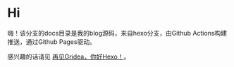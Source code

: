 # Hi

嗨！该分支的docs目录是我的blog源码，来自hexo分支，由Github Actions构建推送，通过Github Pages驱动。

感兴趣的话请见 [再见Gridea，你好Hexo！](https://lafish.fun/Bye-Gridea-Hi-Hexo/)。